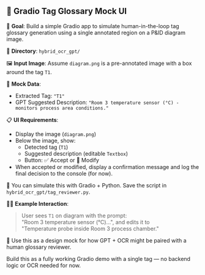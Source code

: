 ## 🚀 Gradio Tag Glossary Mock UI

🎯 **Goal**: Build a simple Gradio app to simulate human-in-the-loop tag glossary generation using a single annotated region on a P&ID diagram image.

📂 **Directory**: `hybrid_ocr_gpt/`

🖼️ **Input Image**: Assume `diagram.png` is a pre-annotated image with a box around the tag `T1`.

🧪 **Mock Data**:
- Extracted Tag: `"T1"`
- GPT Suggested Description: `"Room 3 temperature sensor (°C) - monitors process area conditions."`

📋 **UI Requirements**:
- Display the image (`diagram.png`)
- Below the image, show:
  - Detected tag (`T1`)
  - Suggested description (editable `Textbox`)
  - Button: ✅ Accept or 📝 Modify
- When accepted or modified, display a confirmation message and log the final decision to the console (for now).

🧠 You can simulate this with Gradio + Python. Save the script in `hybrid_ocr_gpt/tag_reviewer.py`.

👩‍💻 **Example Interaction**:
> User sees `T1` on diagram with the prompt:  
> "Room 3 temperature sensor (°C)...", and edits it to  
> "Temperature probe inside Room 3 process chamber."

📎 Use this as a design mock for how GPT + OCR might be paired with a human glossary reviewer.

Build this as a fully working Gradio demo with a single tag — no backend logic or OCR needed for now.